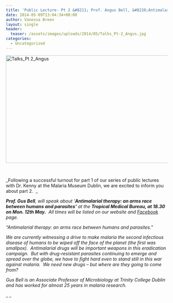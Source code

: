 ```yaml
---
title: 'Public Lecture- Pt 2 &#8211; Prof. Angus Bell, &#8220;Antimalarial therapy: an arms race between humans and parasites.&#8221;'
date: 2014-05-09T13:04:34+00:00
author: Vanessa Breen
layout: single
header:
  teaser: /assets/images/uploads/2014/05/Talks_Pt-2_Angus.jpg
categories:
  - Uncategorized
---
```

<img class="alignnone" src="{{ base }}/assets/images/uploads/2014/05/Talks_Pt-2_Angus.jpg" alt="Talks_Pt 2_Angus" width="577" height="336" />

&nbsp;

_Following a successful turnout for part 1 of our series of public lectures with Dr. Kenny at the Malaria Museum Dublin, we are excited to inform you about part 2.  _

_**Prof. Gus Bell**, will speak about &#8216;**Antimalarial therapy: an arms race between humans and parasites&#8217;** at the **Tropical Medical Bureau, at 18.30 on Mon. 12th May.**  All times will be listed on our website and [Facebook](https://www.facebook.com/events/291399951036054/?context=create&source=49) page._

_“Antimalarial therapy: an arms race between humans and parasites.”_

_We are currently witnessing a drive to make malaria the second infectious disease of humans to be wiped off the face of the planet (the first was smallpox).  Antimalarial drugs will be important weapons in this eradication campaign.  But with drug-resistant parasites continuing to emerge and spread over the globe, we have to fight hard even to stand still in this war against malaria.  We need new drugs – but where are they going to come from?_
  
_Gus Bell is an Associate Professor of Microbiology at Trinity College Dublin and has worked for almost 25 years in malaria research._

_ _